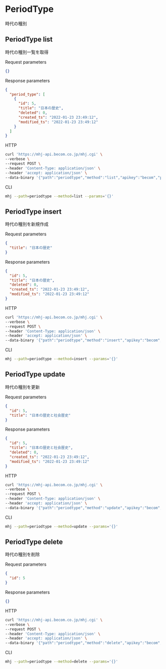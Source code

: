 # PeriodType

時代の種別

## PeriodType list

時代の種別一覧を取得

Request parameters

```json
{}
```

Response parameters

```json
{
  "period_type": [
    {
      "id": 5,
      "title": "日本の歴史",
      "deleted": 0,
      "created_ts": "2022-01-23 23:49:12",
      "modified_ts": "2022-01-23 23:49:12"
    }
  ]
}
```

HTTP

```zsh
curl 'https://mhj-api.becom.co.jp/mhj.cgi' \
--verbose \
--request POST \
--header 'Content-Type: application/json' \
--header 'accept: application/json' \
--data-binary '{"path":"periodtype","method":"list","apikey":"becom","params":{}}'
```

CLI

```zsh
mhj --path=periodtype --method=list --params='{}'
```

## PeriodType insert

時代の種別を新規作成

Request parameters

```json
{
  "title": "日本の歴史"
}
```

Response parameters

```json
{
  "id": 5,
  "title": "日本の歴史",
  "deleted": 0,
  "created_ts": "2022-01-23 23:49:12",
  "modified_ts": "2022-01-23 23:49:12"
}
```

HTTP

```zsh
curl 'https://mhj-api.becom.co.jp/mhj.cgi' \
--verbose \
--request POST \
--header 'Content-Type: application/json' \
--header 'accept: application/json' \
--data-binary '{"path":"periodtype","method":"insert","apikey":"becom","params":{}}'
```

CLI

```zsh
mhj --path=periodtype --method=insert --params='{}'
```

## PeriodType update

時代の種別を更新

Request parameters

```json
{
  "id": 5,
  "title": "日本の歴史と社会歴史"
}
```

Response parameters

```json
{
  "id": 5,
  "title": "日本の歴史と社会歴史",
  "deleted": 0,
  "created_ts": "2022-01-23 23:49:12",
  "modified_ts": "2022-01-23 23:49:12"
}
```

HTTP

```zsh
curl 'https://mhj-api.becom.co.jp/mhj.cgi' \
--verbose \
--request POST \
--header 'Content-Type: application/json' \
--header 'accept: application/json' \
--data-binary '{"path":"periodtype","method":"update","apikey":"becom","params":{}}'
```

CLI

```zsh
mhj --path=periodtype --method=update --params='{}'
```

## PeriodType delete

時代の種別を削除

Request parameters

```json
{
  "id": 5
}
```

Response parameters

```json
{}
```

HTTP

```zsh
curl 'https://mhj-api.becom.co.jp/mhj.cgi' \
--verbose \
--request POST \
--header 'Content-Type: application/json' \
--header 'accept: application/json' \
--data-binary '{"path":"periodtype","method":"delete","apikey":"becom","params":{}}'
```

CLI

```zsh
mhj --path=periodtype --method=delete --params='{}'
```
